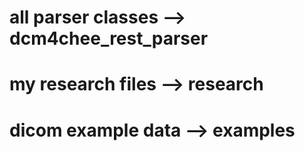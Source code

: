 # all parser classes --> dcm4chee_rest_parser

# my research files --> research

# dicom example data --> examples 
